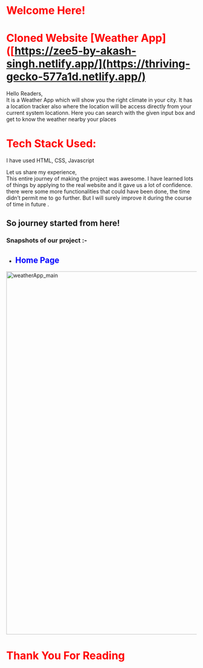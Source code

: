 # <span style="color:red"> Welcome Here!</span>

# <span style="color:red"> Cloned Website [Weather App]([https://zee5-by-akash-singh.netlify.app/](https://thriving-gecko-577a1d.netlify.app/)</span>

Hello Readers,<br>
It is a Weather App which will show you the right climate in your city. It has a location tracker also where the location will be access directly from your current system locationn. Here you can search with the given input box and get to know the weather nearby your places

# <span style="color:red"> Tech Stack Used: </span>

I have used HTML, CSS, Javascript

Let us share my experience,<br>
This entire journey of making the project was awesome. I have learned lots of things by applying to the real website and it gave us a lot of confidence. there were some more functionalities that could have been done, the time didn’t permit me to go further. But I will surely improve it during the course of time in future .

## So journey started from here!

### Snapshots of our project :- 

- ## <span style="color:blue"> Home Page </span>

<img width="960" alt="weatherApp_main" src="https://user-images.githubusercontent.com/107500115/199907479-4a39da7a-3dc3-49e0-9fbe-621f7e83609d.png">

# <span style="color:red"> Thank You For Reading </span>
